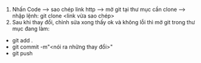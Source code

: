 1. Nhấn Code --> sao chép link http --> mở git tại thư mục cần clone --> nhập lệnh: git clone <link vừa sao chép>
2. Sau khi thay đổi, chỉnh sửa xong thấy ok và không lỗi thì mở git trong thư mục đang làm:
+ git add .
+ git commit -m"<nói ra những thay đổi>"
+ git push